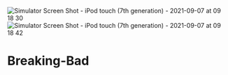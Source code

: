 ![Simulator Screen Shot - iPod touch (7th generation) - 2021-09-07 at 09 18 30](https://user-images.githubusercontent.com/34027306/132294577-bd9429d2-5f5c-43d4-89aa-2f60af037de9.png)
![Simulator Screen Shot - iPod touch (7th generation) - 2021-09-07 at 09 18 42](https://user-images.githubusercontent.com/34027306/132294602-1e1ca5b9-caff-43c8-bbe7-5683fec5db44.png)
# Breaking-Bad
